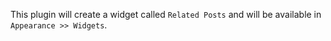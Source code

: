 This plugin will create a widget called `Related Posts` and will be available in `Appearance >> Widgets`.